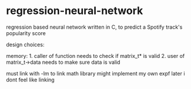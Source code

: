 # regression-neural-network
regression based neural network written in C, to predict a Spotify track's popularity score



design choices:


memory:
    1. caller of function needs to check if matrix_t* is valid
    2. user of matrix_t->data needs to make sure data is valid


must link with -lm to link math library
    might implement my own expf later i dont feel like linking

